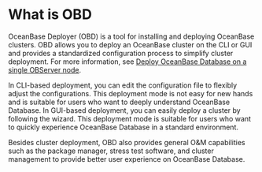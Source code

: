 # What is OBD

OceanBase Deployer (OBD) is a tool for installing and deploying OceanBase clusters. OBD allows you to deploy an OceanBase cluster on the CLI or GUI and provides a standardized configuration process to simplify cluster deployment. For more information, see [Deploy OceanBase Database on a single OBServer node](400.user-guide/300.command-line-operations/200.start-the-oceanbase-cluster-by-using-obd.md).

In CLI-based deployment, you can edit the configuration file to flexibly adjust the configurations. This deployment mode is not easy for new hands and is suitable for users who want to deeply understand OceanBase Database. In GUI-based deployment, you can easily deploy a cluster by following the wizard. This deployment mode is suitable for users who want to quickly experience OceanBase Database in a standard environment.

Besides cluster deployment, OBD also provides general O&M capabilities such as the package manager, stress test software, and cluster management to provide better user experience on OceanBase Database.
